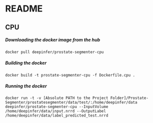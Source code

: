 # README

## CPU

##### Downloading the docker image from the hub
```
docker pull deepinfer/prostate-segmenter-cpu
```

##### Building the docker
```
docker build -t prostate-segmenter-cpu -f Dockerfile.cpu .
```

##### Running the docker
```
docker run -t -v [Absolute PATH to the Project Folder]/Prostate-Segmenter/prostatesegmenter/data/test/:/home/deepinfer/data deepinfer/prostate-segmenter-cpu --InputVolume /home/deepinfer/data/input.nrrd --OutputLabel /home/deepinfer/data/label_predicted_test.nrrd
```
